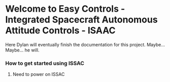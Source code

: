 # Welcome to Easy Controls - Integrated Spacecraft Autonomous Attitude Controls - ISAAC 


Here Dylan will eventually finish the documentation for this project. Maybe... Maybe... he will. 

### How to get started using ISSAC

1. Need to power on ISSAC